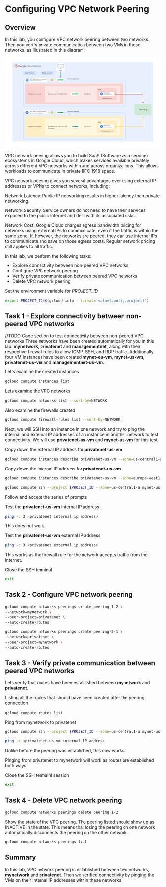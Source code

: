 # Configuring VPC Network Peering

## Overview

In this lab, you configure VPC network peering between two networks. Then you verify private communication between two VMs in those networks, as illustrated in this diagram:

![vpcpeering](./images/VPCpeering.png)

VPC network peering allows you to build SaaS (Software as a service) ecosystems in Google Cloud, which makes services available privately across different VPC networks within and across organizations. This allows workloads to communicate in private RFC 1918 space.

VPC network peering gives you several advantages over using external IP addresses or VPNs to connect networks, including:

Network Latency: Public IP networking results in higher latency than private networking.

Network Security: Service owners do not need to have their services exposed to the public internet and deal with its associated risks.

Network Cost: Google Cloud charges egress bandwidth pricing for networks using external IPs to communicate, even if the traffic is within the same zone. If, however, the networks are peered, they can use internal IPs to communicate and save on those egress costs. Regular network pricing still applies to all traffic.

In this lab, we perform the following tasks:

- Explore connectivity between non-peered VPC networks
- Configure VPC network peering
- Verify private communication between peered VPC networks
- Delete VPC network peering

Set the environment variable for *PROJECT_ID*

```bash
export PROJECT_ID=$(gcloud info --format='value(config.project)')
```

## Task 1 - Explore connectivity between non-peered VPC networks

//TODO Code section to test connectivity between non-peered VPC networks
Three networks have been created automatically for you in this lab. **mynetwork**, **privatenet** and **managementnet**, along with their respective firewall rules to allow ICMP, SSH, and RDP traffic. Additionally, four VM instances have been created **mynet-eu-vm**, **mynet-us-vm**, **privatenet-us-vm** and **managementnet-us-vm**.

Let's examine the created instances

```bash
gcloud compute instances list
```

Lets examine the VPC networks

```bash
gcloud compute networks list --sort-by=NETWORK
```

Also examine the firewalls created

```bash
gcloud compute firewall-rules list --sort-by=NETWORK
```

Next, we will SSH into an instance in one network and try to ping the internal and external IP addresses of an instance in another network to test connectivity.
We will use **privatenet-us-vm** and **mynet-us-vm** for this test.

Copy down the external IP address for **privatenet-us-vm**

```bash
gcloud compute instances describe privatenet-us-vm --zone=us-central1-a --format='value(networkInterfaces.accessConfigs[0].natIP)'
```

Copy down the internal IP address for **privatenet-us-vm**

```bash
gcloud compute instances describe privatenet-us-vm --zone=europe-west1-c --format='value(networkInterfaces.networkIP)'
```

```bash
gcloud compute ssh --project $PROJECT_ID --zone=us-central1-a mynet-us-vm
```

Follow and accept the series of prompts

Test the **privatenet-us-vm** internal IP address

```bash
ping -c 3 <privatenet internal ip address>
```

This does not work.

Test the **privatenet-us-vm** external IP address

```bash
ping -c 3 <privatenet external ip address>
```

This works as the firewall rule for the network accepts traffic from the internet.

Close the SSH terminal

```bash
exit
```

## Task 2 - Configure VPC network peering

```bash
gcloud compute networks peerings create peering-1-2 \
--network=mynetwork \
--peer-project=privatenet \
--auto-create-routes
```

```bash
gcloud compute networks peerings create peering-2-1 \
--network=privatenet \
--peer-project=mynetwork \
--auto-create-routes
```

## Task 3 - Verify private communication between peered VPC networks

Lets verify that routes have been established between **mynetwork** and **privatenet**.

Listing all the routes that should have been created after the peering connection

`gcloud compute routes list`

Ping from mynetwork to privatenet

```bash
gcloud compute ssh --project $PROJECT_ID --zone=us-central1-a mynet-us-vm
```

```bash
ping -c <privatenet-us-vm internal IP addres>
```

Unlike before the peering was established, this now works.

Pinging from privatenet to mynetwork will work as routes are established both ways.

Close the SSH termainl session

```bash
exit
```

## Task 4 - Delete VPC network peering

```bash
gcloud compute networks peerings delete peering 1-2
```

Show the state of the VPC peering. The peering listed should show up as INACTIVE in the state. This means that losing the peering on one network automatically disconnects the peering on the other network.

```bash
gcloud compute networks peerings list
```

## Summary

In this lab, VPC network peering is established between two networks, **mynetwork** and **privatenet**. Then we verified connectivity by pinging the VMs on their internal IP addresses within these networks.
